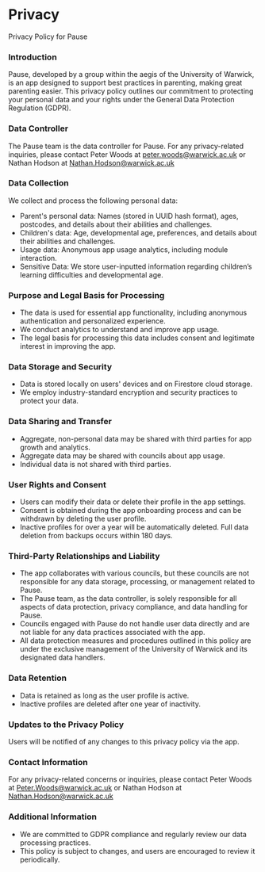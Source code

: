 # Privacy

Privacy Policy for Pause

### Introduction

Pause, developed by a group within the aegis of the University of Warwick, is an app designed to support best practices in parenting, making great parenting easier. This privacy policy outlines our commitment to protecting your personal data and your rights under the General Data Protection Regulation (GDPR).

### Data Controller

The Pause team is the data controller for Pause. For any privacy-related inquiries, please contact Peter Woods at peter.woods@warwick.ac.uk or Nathan Hodson at Nathan.Hodson@warwick.ac.uk 

### Data Collection
We collect and process the following personal data:
* Parent's personal data: Names (stored in UUID hash format), ages, postcodes, and details about their abilities and challenges.
* Children's data: Age, developmental age, preferences, and details about their abilities and challenges.
* Usage data: Anonymous app usage analytics, including module interaction.
* Sensitive Data: We store user-inputted information regarding children’s learning difficulties and developmental age.
 
 
### Purpose and Legal Basis for Processing

* The data is used for essential app functionality, including anonymous authentication and personalized experience.
* We conduct analytics to understand and improve app usage.
* The legal basis for processing this data includes consent and legitimate interest in improving the app.
 
### Data Storage and Security

* Data is stored locally on users' devices and on Firestore cloud storage.
* We employ industry-standard encryption and security practices to protect your data.
 
### Data Sharing and Transfer

* Aggregate, non-personal data may be shared with third parties for app growth and analytics.
* Aggregate data may be shared with councils about app usage. 
* Individual data is not shared with third parties.
 
### User Rights and Consent

* Users can modify their data or delete their profile in the app settings.
* Consent is obtained during the app onboarding process and can be withdrawn by deleting the user profile.
* Inactive profiles for over a year will be automatically deleted. Full data deletion from backups occurs within 180 days.
 
### Third-Party Relationships and Liability

* The app collaborates with various councils, but these councils are not responsible for any data storage, processing, or management related to Pause.
* The Pause team, as the data controller, is solely responsible for all aspects of data protection, privacy compliance, and data handling for Pause.
* Councils engaged with Pause do not handle user data directly and are not liable for any data practices associated with the app.
* All data protection measures and procedures outlined in this policy are under the exclusive management of the University of Warwick and its designated data handlers.
 
### Data Retention

* Data is retained as long as the user profile is active.
* Inactive profiles are deleted after one year of inactivity.

### Updates to the Privacy Policy

Users will be notified of any changes to this privacy policy via the app.

### Contact Information

For any privacy-related concerns or inquiries, please contact Peter Woods at Peter.Woods@warwick.ac.uk or Nathan Hodson at Nathan.Hodson@warwick.ac.uk 

### Additional Information

* We are committed to GDPR compliance and regularly review our data processing practices.
* This policy is subject to changes, and users are encouraged to review it periodically.
